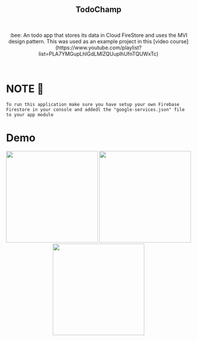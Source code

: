 <h2 align="center">TodoChamp</h2></br>

<p align="center">
:bee:  An todo app that stores its data in Cloud FireStore and uses the MVI design pattern. This was used as an example project in this [video course](https://www.youtube.com/playlist?list=PLA7YMGupLhlGdLMlZQUuplhUfnTQUWxTc)
</p><br>

# NOTE 🚨
``
To run this application make sure you have setup your own Firebase Firestore in your console and addedl the "google-services.json" file to your app module
``

# Demo
<p align="center">
<img src="https://github.com/Breens-Mbaka/BeeTablesCompose/assets/72180010/8a9022ae-59ab-421c-be6d-fe897a4ef617" width="250"/> <img src="https://github.com/Breens-Mbaka/BeeTablesCompose/assets/72180010/eb873c0f-a763-4d77-b3ef-84c0ef2b84db" width="250"/> <img src="https://github.com/Breens-Mbaka/MVI-Firestore-Todo-App/assets/72180010/2a36b7f4-4d57-4862-85d7-09500de6b724" width="250"/>
</p><br>